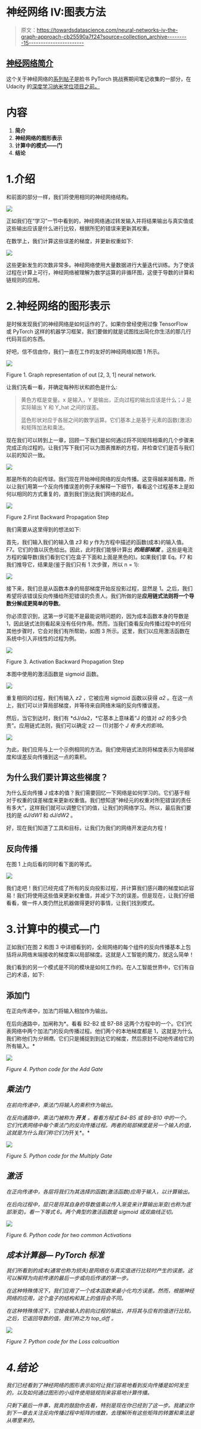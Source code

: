 # 神经网络 IV:图表方法

> 原文：<https://towardsdatascience.com/neural-networks-iv-the-graph-approach-cb25590a7f24?source=collection_archive---------15----------------------->

## [神经网络简介](https://medium.com/tag/neural-network-notes/latest)

这个关于神经网络的[系列帖子](https://medium.com/@pabloruizruiz/neural-networks-notes-fa42ab388bb8)是脸书 PyTorch 挑战赛期间笔记收集的一部分，在 Udacity 的[深度学习纳米学位项目之前。](https://eu.udacity.com/course/deep-learning-nanodegree--nd101)

# 内容

1.  **简介**
2.  **神经网络的图形表示**
3.  **计算中的模式——门**
4.  **结论**

# 1.介绍

和前面的部分一样，我们将使用相同的神经网络结构。

![](img/e5d74863b6f2098ef5ef083d87ce436d.png)

正如我们在“学习”一节中看到的，神经网络通过转发输入并将结果输出与真实值或这些输出应该是什么进行比较，根据所犯的错误来更新其权重。

在数学上，我们计算这些误差的梯度，并更新权重如下:

![](img/430749e1ae4f4468617c881411ec29f6.png)

这些更新发生的次数非常多。神经网络使用大量数据进行大量迭代训练。为了使该过程在计算上可行，神经网络被理解为数学运算的非循环图，这便于导数的计算和链规则的应用。

# 2.神经网络的图形表示

是时候发现我们的神经网络是如何运作的了。如果你曾经使用过像 TensorFlow 或 PyTorch 这样的机器学习框架，我们要做的就是试图找出简化你生活的那几行代码背后的东西。

好吧，信不信由你，我们一直在工作的友好的神经网络如图 1 所示。

![](img/35a0ba3596ad3d79de515fb59518d944.png)

Figure 1\. Graph representation of out [2, 3, 1] neural network.

让我们先看一看，并确定每种形状和颜色是什么:

> 黄色方框是变量。x 是输入，Y 是输出，正向过程的输出应该是什么；J 是实际输出 Y 和 Y_hat 之间的误差。
> 
> 蓝色形状对应于各层之间的数学运算。它们基本上是基于元素的函数(激活)和矩阵加法和乘法。

现在我们可以转到上一章，回顾一下我们是如何通过将不同矩阵相乘的几个步骤来完成正向过程的。让我们写下我们可以为图表推断的方程，并检查它们是否与我们以前的知识一致。

![](img/101496cc723a44ce4313558c032f5b75.png)

那是所有的向前传球。我们现在开始神经网络的反向传播。这变得越来越有趣，所以让我们用第一个反向传播误差的例子来解释一下细节，看看这个过程基本上是如何以相同的方式重复的，直到我们到达我们网络的起点。

![](img/03a67890935eeb36068e93882ad0dc44.png)

Figure 2.First Backward Propagation Step

我们需要从这里得到的想法如下:

首先，我们输入我们的输入值 *z3* 和 *y* 作为方程中描述的函数(成本)的输入值。F7。它们的值以灰色给出。因此，此时我们能够计算出 ***的局部梯度*** 。这些是电流方程的偏导数(我们看到它们在盒子下面和上面是黑色的)。如果我们拿 Eq。F7 和我们推导它，结果是(鉴于我们只有 1 次步骤，所以 n = 1):

![](img/fc784b48f4721c89f130b54f71ff9a22.png)

接下来，我们总是从函数本身的局部梯度开始反投影过程，显然是 1。之后，我们希望将该错误反向传播给所犯错误的负责人。我们所做的是**应用链式法则将一个导数分解成更简单的导数**。

你必须意识到，这第一步可能不是最能说明问题的，因为成本函数本身的导数是 1，因此链式法则看起来没有任何作用。然而，当我们查看反向传播过程中的任何其他步骤时，它会对我们有所帮助，如图 3 所示。这里，我们以应用激活函数在系统中引入非线性的过程为例。

![](img/66ae0957a9a0504958d7fc0f8d9e10a2.png)

Figure 3\. Activation Backward Propagation Step

本图中使用的激活函数是 sigmoid 函数。

![](img/2faeed14861fec58b6c83668835ce379.png)

重复相同的过程，我们有输入 *z2* ，它被应用 sigmoid 函数以获得 *a2* 。在这一点上，我们可以计算局部梯度，并等待来自网络末端的反向传播误差。

然后，当它到达时，我们有 *dJ/da2，*它基本上意味着“J 的值对 *a2* 的多少负责”。应用链式法则，我们可以确定 z2 — (1)对那个 *J 有多大的影响。*

![](img/1fcebf7d3ea0e9640d3b1a2b11cc3bf3.png)

为此，我们应用与上一个示例相同的方法。我们使用链式法则将梯度表示为局部梯度和误差反向传播到这一点的乘积。

## 为什么我们要计算这些梯度？

为什么反向传播 J 成本的值？我们需要回忆一下网络是如何学习的。它们基于相对于权重的误差梯度来更新权重值。我们想知道“神经元的权重对所犯错误的责任有多大”，这样我们就可以调整它们的值，让我们的网络学习。所以，最后我们要找的是 *dJ/dW1* 和 *dJ/dW2* 。

好，现在我们知道了工具和目标，让我们为我们的网络开发逆向方程！

## 反向传播

在图 1 上向后看的同时看下面的等式。

![](img/db252afddf3ac8fcc1c8b3e8b534a58e.png)

我们走吧！我们已经完成了所有的反向投影过程，并计算我们感兴趣的梯度如此容易！我们将使用这些值来更新权重值，并减少下次的误差。但是现在，让我们仔细看看，做一件人类仍然比机器做得更好的事情，让我们找到模式。

# 3.计算中的模式—门

正如我们在图 2 和图 3 中详细看到的，全局网络的每个组件的反向传播基本上包括将从网络末端接收的梯度乘以局部梯度。这就是人工智能的魔力，就这么简单！

我们看到的另一个模式是不同的模块是如何工作的。在人工智能世界中，它们有自己的术语，如下:

## 添加门

在正向传递中，加法门将输入相加作为输出。

在后向通路中，加闸称为*。看看 B2-B2 或 B7-B8 这两个方程中的一个。它们代表网络中两个加法门的反向传播过程。他们两个的本地梯度都是 1，这就是为什么我们称他们为*分销商*。它们只是捕捉到到达它的梯度，然后原封不动地传递给它的所有输入。*

*![](img/9ba0045291d83e5b2a59f29b466090a3.png)*

*Figure 4\. Python code for the Add Gate*

## *乘法门*

*在前向传递中，乘法门将输入的乘积作为输出。*

*在反向通路中，乘法门被称为 ***开关*** 。看看方程式 B4-B5 或 B9-B10 中的一个。它们代表网络中每个乘法门的反向传播过程。两者的局部梯度是另一个输入的值，这就是为什么我们称它们为*开关*。*

*![](img/2ac48b1027b3eee87f3cb509475baac4.png)*

*Figure 5\. Python code for the Multiply Gate*

## ***激活***

*在正向传递中，各层将我们为其选择的函数(激活函数)应用于输入，以计算输出。*

*在后向过程中，层只是将其自身的导数值乘以传入渐变来计算输出渐变(也称为底部渐变)。看一下等式 6。两个典型的激活函数是 sigmoid 或双曲线正切。*

*![](img/3d842e6a26b5228d7feed2f2a1063d6f.png)*

*Figure 6\. Python code for two common Activations*

## *成本计算器— PyTorch 标准*

*我们所看到的成本(通常也称为损失)是网络在与真实值进行比较时产生的误差。这可以解释为向前传递的最后一步或向后传递的第一步。*

*在这种特殊情况下，我们应用了一个成本函数来最小化均方误差。然而，根据神经网络的应用，这个盒子的结构和其上的值将会不同。*

*在这种特殊情况下，它接收输入的前向过程的输出，并将其与应有的值进行比较。之后，它返回导数的值，我们称之为 *top_diff* 。*

*![](img/1e607acdb00663c421af11d4874fbb31.png)*

*Figure 7\. Python code for the Loss calcualtion*

# *4.结论*

*我们已经看到了神经网络的图形表示如何让我们容易地看到反向传播是如何发生的，以及如何通过图形的小组件使用链规则来容易地计算传播。*

*只剩下最后一件事，我真的鼓励你去看，特别是现在你已经到了这一步。我建议你到下一章去关注反向传播过程中矩阵的维数，去理解所有这些矩阵的转置和乘法是从哪里来的。*
